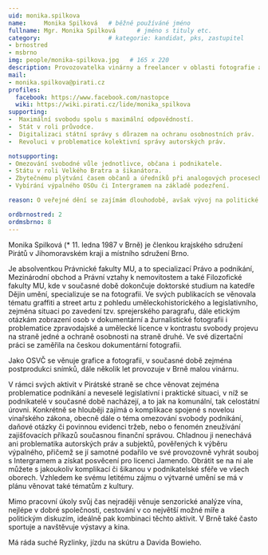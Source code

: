 ```yaml
---
uid: monika.spilkova
name:     Monika Spilková  	# běžně používáné jméno
fullname: Mgr. Monika Spilková  	# jméno s tituly etc.
category:                 	# kategorie: kandidat, pks, zastupitel
- brnostred
- msbrno
img: people/monika-spilkova.jpg   # 165 x 220
description: Provozovatelka vinárny a freelancer v oblasti fotografie a grafiky 	# kratký popis, max 160 znaků
mail:
- monika.spilkova@pirati.cz
profiles:
  facebook: https://www.facebook.com/nastopce
  wiki: https://wiki.pirati.cz/lide/monika_spilkova
supporting:
-  Maximální svobodu spolu s maximální odpovědností.
-  Stát v roli průvodce.
-  Digitalizaci státní správy s důrazem na ochranu osobnostních práv.
-  Revoluci v problematice kolektivní správy autorských práv.

notsupporting:
- Omezování svobodné vůle jednotlivce, občana i podnikatele.
- Státu v roli Velkého Bratra a šikanátora.
- Zbytečnému plýtvání časem občanů a úředníků při analogových procesech ve státní správě.
- Vybírání výpalného OSOu či Intergramem na základě podezření.

reason: O veřejné dění se zajímám dlouhodobě, avšak vývoj na politické scéně posledních let a zkušenosti s podnikatelskou realitou mne posunuly k bodu, v němž cítím, že již nestačí diskutovat a kritizovat, ale začít se na příběhu naší země aktivně podílet.

ordbrnostred: 2
ordmsbrno: 8
---
```


Monika Spilková (\* 11. ledna 1987 v Brně) je členkou krajského sdružení Pirátů v Jihomoravském kraji a místního sdružení Brno.

Je absolventkou Právnické fakulty MU, a to specializací Právo a podnikání, Mezinárodní obchod a Právní vztahy k nemovitostem a také Filozofické fakulty MU, kde v současné době dokončuje doktorské studium na katedře Dějin umění, specializuje se na fotografii. Ve svých publikacích se věnovala tématu graffiti a street artu z pohledu uměleckohistorického a legislativního, zejména situaci po zavedení tzv. sprejerského paragrafu, dále etickým otázkám zobrazení osob v dokumentární a žurnalistické fotografii i problematice zpravodajské a umělecké licence v kontrastu svobody projevu na straně jedné a ochraně osobnosti na straně druhé. Ve své dizertační práci se zaměřila na českou dokumentární fotografii.

Jako OSVČ se věnuje grafice a fotografii, v současné době zejména postprodukci snímků, dále několik let provozuje v Brně malou vinárnu.

V rámci svých aktivit v Pirátské straně se chce věnovat zejména problematice podnikání a neveselé legislativní i praktické situaci, v níž se podnikatelé v současné době nacházejí, a to jak na komunální, tak celostátní úrovni. Konkrétně se hlouběji zajímá o komplikace spojené s novelou vinařského zákona, obecně dále o téma omezování svobody podnikání, daňové otázky či povinnou evidenci tržeb, nebo o fenomén zneužívání zajišťovacích příkazů současnou finanční správou. Chladnou ji nenechává ani problematika autorských práv a subjektů, pověřených k výběru výpalného, přičemž se jí samotné podařilo ve své provozovně vyhrát souboj s Intergramem a získat posvěcení pro licenci Jamendo. Obrátit se na ni ale můžete s jakoukoliv komplikací či šikanou v podnikatelské sféře ve všech oborech. Vzhledem ke svému letitému zájmu o výtvarné umění se má v plánu věnovat také tématům z kultury.

Mimo pracovní úkoly svůj čas nejraději věnuje senzorické analýze vína, nejlépe v dobré společnosti, cestování v co největší možné míře a politickým diskuzím, ideálně pak kombinaci těchto aktivit. V Brně také často sportuje a navštěvuje výstavy a kina.


Má ráda suché Ryzlinky, jízdu na skútru a Davida Bowieho.
